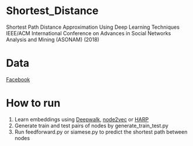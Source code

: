 # Shortest_Distance
Shortest Path Distance Approximation Using Deep Learning Techniques <br />
IEEE/ACM International Conference on Advances in Social Networks Analysis and Mining (ASONAM) (2018)<br />
# Data
[Facebook](https://snap.stanford.edu/data/egonets-Facebook.html) <br />
# How to run
1) Learn embeddings using [Deepwalk](https://arxiv.org/abs/1403.6652), [node2vec](https://cs.stanford.edu/people/jure/pubs/node2vec-kdd16.pdf) or [HARP](https://arxiv.org/pdf/1706.07845.pdf) <br />
2) Generate train and test pairs of nodes by generate_train_test.py <br />
3) Run feedforward.py or siamese.py to predict the shortest path between nodes<br />

